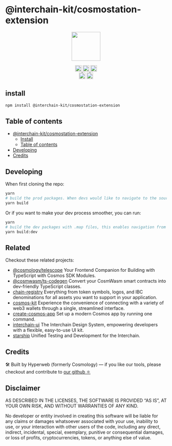 # @interchain-kit/cosmostation-extension

<p align="center" width="100%">
    <img height="90" src="https://user-images.githubusercontent.com/545047/190171432-5526db8f-9952-45ce-a745-bea4302f912b.svg" />
</p>

<p align="center" width="100%">
  <a href="https://github.com/hyperweb-io/cosmos-kit/actions/workflows/run-tests.yml">
    <img height="20" src="https://github.com/hyperweb-io/cosmos-kit/actions/workflows/run-tests.yml/badge.svg" />
  </a>
  <a href="https://github.com/hyperweb-io/lib-count">
    <img height="20" src="https://img.shields.io/endpoint?url=https%3A%2F%2Fraw.githubusercontent.com%2Fhyperweb-io%2Flib-count%2Fmain%2Foutput%2Fbadges%2Fproducts%2Fcosmos-kit%2Ftotal.json"/>  
  </a>
  <a href="https://github.com/hyperweb-io/lib-count">
    <img height="20" src="https://img.shields.io/endpoint?url=https%3A%2F%2Fraw.githubusercontent.com%2Fhyperweb-io%2Flib-count%2Fmain%2Foutput%2Fbadges%2Fproducts%2Fcosmos-kit%2Fmonthly.json"/>  
  </a>
  <br />
   <a href="https://github.com/hyperweb-io/cosmos-kit/blob/main/LICENSE"><img height="20" src="https://img.shields.io/badge/license-BSD%203--Clause%20Clear-blue.svg"></a>
   <a href="https://www.npmjs.com/package/cosmos-kit"><img height="20" src="https://img.shields.io/github/package-json/v/hyperweb-io/cosmos-kit?filename=packages%2Fcosmos-kit%2Fpackage.json"></a>
</p>

## install

```sh
npm install @interchain-kit/cosmostation-extension
```

## Table of contents

- [@interchain-kit/cosmostation-extension](#@interchain-kit/cosmostation-extension)
  - [Install](#install)
  - [Table of contents](#table-of-contents)
- [Developing](#developing)
- [Credits](#credits)

## Developing

When first cloning the repo:

```sh
yarn
# build the prod packages. When devs would like to navigate to the source code, this will only navigate from references to their definitions (.d.ts files) between packages.
yarn build
```

Or if you want to make your dev process smoother, you can run:

```sh
yarn
# build the dev packages with .map files, this enables navigation from references to their source code between packages.
yarn build:dev
```

## Related

Checkout these related projects:

- [@cosmology/telescope](https://github.com/hyperweb-io/telescope) Your Frontend Companion for Building with TypeScript with Cosmos SDK Modules.
- [@cosmwasm/ts-codegen](https://github.com/CosmWasm/ts-codegen) Convert your CosmWasm smart contracts into dev-friendly TypeScript classes.
- [chain-registry](https://github.com/hyperweb-io/chain-registry) Everything from token symbols, logos, and IBC denominations for all assets you want to support in your application.
- [cosmos-kit](https://github.com/hyperweb-io/cosmos-kit) Experience the convenience of connecting with a variety of web3 wallets through a single, streamlined interface.
- [create-cosmos-app](https://github.com/hyperweb-io/create-cosmos-app) Set up a modern Cosmos app by running one command.
- [interchain-ui](https://github.com/hyperweb-io/interchain-ui) The Interchain Design System, empowering developers with a flexible, easy-to-use UI kit.
- [starship](https://github.com/hyperweb-io/starship) Unified Testing and Development for the Interchain.

## Credits

🛠 Built by Hyperweb (formerly Cosmology) — if you like our tools, please checkout and contribute to [our github ⚛️](https://github.com/hyperweb-io)

## Disclaimer

AS DESCRIBED IN THE LICENSES, THE SOFTWARE IS PROVIDED “AS IS”, AT YOUR OWN RISK, AND WITHOUT WARRANTIES OF ANY KIND.

No developer or entity involved in creating this software will be liable for any claims or damages whatsoever associated with your use, inability to use, or your interaction with other users of the code, including any direct, indirect, incidental, special, exemplary, punitive or consequential damages, or loss of profits, cryptocurrencies, tokens, or anything else of value.
